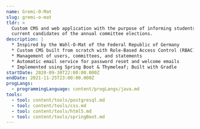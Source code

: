 ```yaml
---
name: Gremi-O-Mat
slug: gremi-o-mat
tldr: >
  Custom CMS and web application with the purpose of informing students on the
  current candidates of the annual committee elections.
description: |
  * Inspired by the Wahl-O-Mat of the Federal Republic of Germany
  * Custom CMS built from scratch with Role-Based Access Control (RBAC)
  * Management of users, committees, and statements
  * Automatic email service for password reset and welcome emails
  * Implemented using Spring Boot & Thymeleaf; Built with Gradle
startDate: 2020-09-30T22:00:00.000Z
endDate: 2021-11-25T23:00:00.000Z
progLangs:
  - programmingLanguage: content/progLangs/java.md
tools:
  - tool: content/tools/postgresql.md
  - tool: content/tools/css.md
  - tool: content/tools/html5.md
  - tool: content/tools/springBoot.md
---
```



